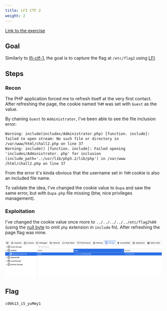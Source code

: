 ```yaml
---
title: LFI CTF 2
weight: 2
---
```


[Link to the exercise](https://tryhackme.com/room/fileinc)

## Goal

Similarly to [lfi-ctf-1](/Knowledge/OffSec/write-ups/thm/lfi-ctf-1.md), the goal is to capture the flag at `/etc/flag2` using [LFI](/Knowledge/OffSec/pentesting/LFI.md).

## Steps

### Recon

The PHP application forced me to refresh itself at the very first contact. After refreshing the page, the cookie named `THM` was set with `Guest` as the value.

By chaning `Guest` to `Administrator`, I've been able to see the file inclusion error:

```
Warning: include(includes/Administrator.php) [function. include]: failed to open stream: No such file or directory in /var/www/html/chall2.php on line 37
Warning: include() [function. include]: Failed opening 'includes/Administrator. php' for inclusion (include_path='.:/usr/lib/php5.2/lib/php') in /var/www
/html/chall2.php on line 37
```

From the error it's kinda obvious that the username set in `THM` cookie is also an included file name.

To validate the idea, I've changed the cookie value to `Dupa` and saw the same error, but with `Dupa.php` file missing (btw, nice privileges management).

### Exploitation

I've changed the cookie value once more to `../../../../../etc/flag2%00` (using the [null byte](/Knowledge/OffSec/pentesting/null-byte.md) to omit `php` extension in `include` fn). After refreshing the page flag was mine.

![Screenshot 2023-01-04 at 17.01.28](/public/Screenshot%202023-01-04%20at%2017.01.28.png)

## Flag

`c00k13_i5_yuMmy1`
